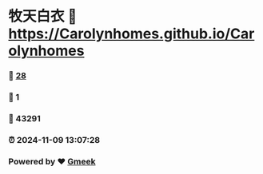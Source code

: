 # 牧天白衣 :link: https://Carolynhomes.github.io/Carolynhomes 
### :page_facing_up: [28](https://Carolynhomes.github.io/Carolynhomes/tag.html) 
### :speech_balloon: 1 
### :hibiscus: 43291 
### :alarm_clock: 2024-11-09 13:07:28 
### Powered by :heart: [Gmeek](https://github.com/Meekdai/Gmeek)
